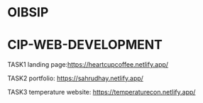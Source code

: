 # OIBSIP
# CIP-WEB-DEVELOPMENT
TASK1 landing page:https://heartcupcoffee.netlify.app/

TASK2 portfolio: https://sahrudhay.netlify.app/

TASK3 temperature website: https://temperaturecon.netlify.app/

